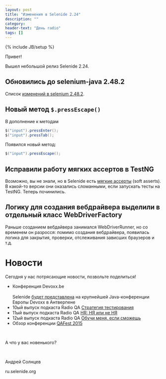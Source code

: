 ```yaml
---
layout: post
title: "Изменения в Selenide 2.24"
description: ""
category:
header-text: "День radio"
tags: []
---
```

{% include JB/setup %}

Привет!

Вышел небольшой релиз Selenide 2.24.

## Обновились до selenium-java 2.48.2

Список [изменений в selenium 2.48.2](https://raw.githubusercontent.com/SeleniumHQ/selenium/master/java/CHANGELOG).

## Новый метод `$.pressEscape()`

В дополнение к методам 

```java
$("input").pressEnter();
$("input").pressTab();
```

Появился новый метод:

```java
$("input").pressEscape();
```

## Исправили работу мягких ассертов в TestNG

Возможно, вы не знали, но в Selenide есть [мягкие ассерты](http://ru.selenide.org/2015/05/05/selenide-2.16-and-2.17/) (soft asserts).
В какой-то версии они оказались сломанными, если запускать тесты на TestNG. Теперь починились. 

## Логику для создания вебдрайвера выделили в отдельный класс WebDriverFactory

Раньше созданием вебдайвера занимался WebDriverRunner, но со временем он разросся: помимо создания вебдрайвера, 
появилась логика для закрытия, проверки, отслеживания зависших браузеров и т.д. 


# Новости

Сегодня у нас потрясающие новости, позвольте поделиться!

* Конференция Devoxx.be<br><br>
Selenide [будет представлена](http://cfp.devoxx.be/2015/talk/QBD-3461/Selenide:_concise_UI_Tests_in_Java._From_developers_for_developers.) на крупнейшей Java-конференции Европы Devoxx в Антверпене<br>
* 10ый выпуск подкаста Radio QA [Стратегия тестирования](http://radio-qa.com/vypusk-10-strategiya-testirovaniya/)
* 11ый выпуск подкаста Radio QA [HR: НЯ или не НЯ](http://radio-qa.com/011-hr/)
* 12ый выпуск подкаста Radio QA [Обучи меня, если сможешь](http://radio-qa.com/vypusk-12-obuchi-menya-esli-smozhesh/)
* Обзор конференции [QAFest 2015](http://automation-remarks.com/qafest-retrospective/)

<br/>

А что у вас новенького?

<br/>

Андрей Солнцев

ru.selenide.org
